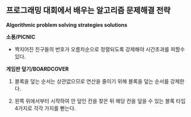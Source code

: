 프로그래밍 대회에서 배우는 알고리즘 문제해결 전략
--------------------------------------------------
**Algorithmic problem solving strategies solutions**

**소풍/PICNIC**

- 짝지어진 친구들의 번호가 오름차순으로 정렬되도록 강제해야 시간초과를 피할수 있다.

**게임판 덮기/BOARDCOVER**

1. 블록을 덮는 순서는 상관없으므로 연산을 줄이기 위해 블록을 덮는 순서를 강제한다.

2. 왼쪽 위에서부터 시작하여 안 덮인 칸을 찾은 뒤 해당 칸을 덮을 수 있는 블록 타입 4가지로 각각 가지를 뻗는다. 
